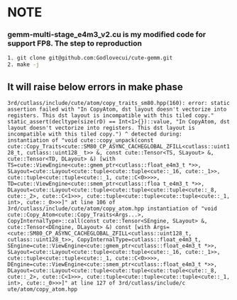 # NOTE
### gemm-multi-stage_e4m3_v2.cu is my modified code for support FP8. The step to reproduction
```bash
1. git clone git@github.com:Godlovecui/cute-gemm.git
2. make -j
```
## It will raise below errors in make phase
`
3rd/cutlass/include/cute/atom/copy_traits_sm80.hpp(160): error: static assertion failed with "In CopyAtom, dst layout doesn't vectorize into registers. This dst layout is incompatible with this tiled copy."
      static_assert(decltype(size(rD) == Int<1>{})::value, "In CopyAtom, dst layout doesn't vectorize into registers. This dst layout is incompatible with this tiled copy.")
      ^
          detected during:                                                                                                                                          instantiation of "void cute::copy_unpack(const cute::Copy_Traits<cute::SM80_CP_ASYNC_CACHEGLOBAL_ZFILL<cutlass::uint128_t, cutlass::uint128_
t>> &, const cute::Tensor<TS, SLayout> &, cute::Tensor<TD, DLayout> &) [with TS=cute::ViewEngine<cute::gmem_ptr<cutlass::float_e4m3_t *>>, SLayout=cute::Layout<cute::tuple<cute::tuple<cute::_16, cute::_1>>, cute::tuple<cute::tuple<cute::_1, cute::C<0>>>>, TD=cute::ViewEngine<cute::smem_ptr<cutlass::floa
t_e4m3_t *>>, DLayout=cute::Layout<cute::tuple<cute::tuple<cute::tuple<cute::_8, cute::_2>, cute::C<1>>>, cute::tuple<cute::tuple<cute::tuple<cute::_1,
int>, cute::_0>>>]" at line 106 of 3rd/cutlass/include/cute/atom/copy_atom.hpp
            instantiation of "void cute::Copy_Atom<cute::Copy_Traits<Args...>, CopyInternalType>::call(const cute::Tensor<SEngine, SLayout> &, cute::Tensor<DEngine, DLayout> &) const [with Args=<cute::SM80_CP_ASYNC_CACHEGLOBAL_ZFILL<cutlass::uint128_t, cutlass::uint128_t>>, CopyInternalType=cutlass::float_e4m3_t, SEngine=cute::ViewEngine<cute::gmem_ptr<cutlass::float_e4m3_t *>>, SLayout=cute::Layout<cute::tuple<cute::tuple<cute::_16, cute::_1>>, cute::tuple<cute::tuple<cute::_1, cute::C<0>>>>, DEngine=cute::ViewEngine<cute::smem_ptr<cutlass::float_e4m3_t *>>, DLayout=cute::Layout<cute::tuple<cute::tuple<cute::tuple<cute::_8, cute::_2>, cute::C<1>>>, cute::tuple<cute::tuple<cute::tuple<cute::_1, int>, cute::_0>>>]" at line 127 of 3rd/cutlass/include/c
ute/atom/copy_atom.hpp 
`

